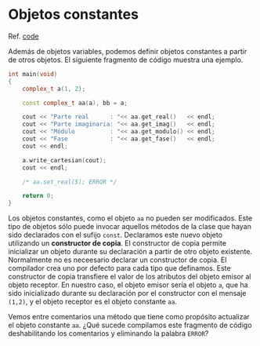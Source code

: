 # Objetos constantes

Ref. [code](https://github.com/RieraULL/AED-ULL/blob/master/code/code2.cpp)

Además de objetos variables, podemos definir objetos constantes a partir de otros objetos. El siguiente fragmento de código muestra una ejemplo.

```cpp 
int main(void)
{
    complex_t a(1, 2);

    const complex_t aa(a), bb = a;

    cout << "Parte real      : "<< aa.get_real()   << endl;
    cout << "Parte imaginaria: "<< aa.get_imag()   << endl;
    cout << "Módulo          : "<< aa.get_modulo() << endl;
    cout << "Fase            : "<< aa.get_fase()   << endl;
    cout << endl;

    a.write_cartesian(cout);
    cout << endl;

    /* aa.set_real(5); ERROR */

    return 0;
}
```

Los objetos constantes, como el objeto `aa` no pueden ser modificados. Este tipo de objetos sólo puede invocar aquellos métodos de la clase que hayan sido declarados con el sufijo `const`. Declaramos este nuevo objeto utilizando un **constructor de copia**. El constructor de copia permite inicializar un objeto durante su declaración a partir de otro objeto existente. Normalmente no es neceesario declarar un constructor de copia. El compilador crea uno por defecto para cada tipo que definamos. Este constructor de copia transfiere el valor de los atributos del objeto emisor al objeto receptor. En nuestro caso, el objeto emisor sería el objeto `a`, que ha sido inicializado durante su declaración por el constructor con el mensaje `(1,2)`,  y el objeto receptor es el objeto constante `aa`.

Vemos entre comentarios una método que tiene como propósito actualizar el objeto constante `aa`.  ¿Qué sucede compilamos este fragmento de código deshabilitando los comentarios y eliminando la palabra `ERROR`?

